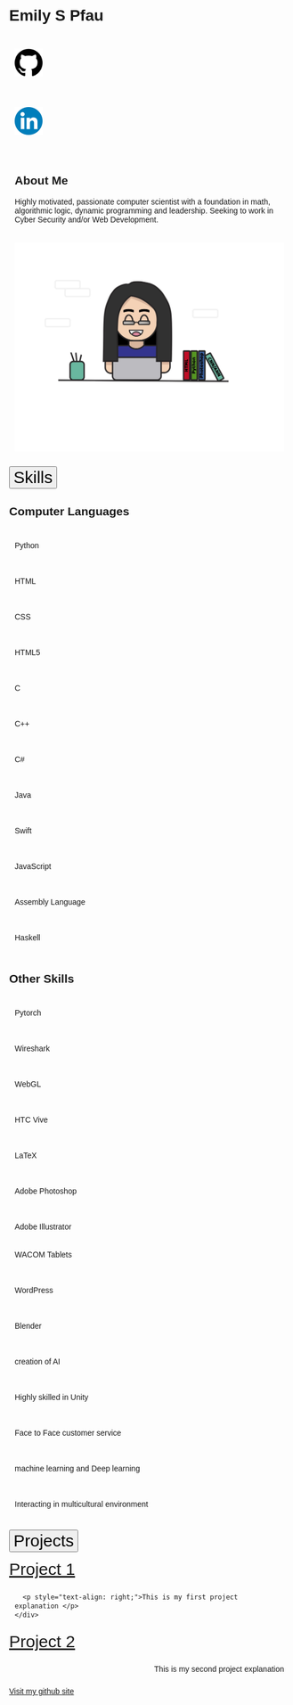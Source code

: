 <!-- <!DOCTYPE html> -->
<html lang="en">
<head>
<title>Page Title</title>
<meta charset="UTF-8">
<meta name="viewport" content="width=device-width, initial-scale=1">
<style>
/* Style the body */
body {
  font-family: Arial;
  margin: 0;
}

/* Header/Logo Title */
.header {
  padding: 60px;
  text-align: center;
  background: #FFFFFF;
  font-size: 30px;
  color: black;
  <!--background-image: url('headerBackground.jpg');
  height: 362px;
  width: 850px; 
  background-repeat: no-repeat;
  background-size: 850px 362px; -->
}

/* about Me */
.about {
  display: flex;
}
.column {
  flex: 50%;
  padding: 10px;
  <!-- height: 300px; /* Should be removed. Only for demonstration */ -->
}

/*collaspible*/
.collapsible {
  background-color: #E6E6E6;
  color: black;
  cursor: pointer;
  padding: 30px;
  width: 100%;
  border: none;
  text-align: center;
  outline: none;
  font-size: 20px;
}

.active, .collapsible:hover {
  background-color: #555;
}

/*Skills*/
.skills{
  padding: 0 18px;
  max-height: 0;
  overflow: hidden;
  transition: max-height 0.2s ease-out;
  background-color: #F7F7F7;
}
/*each skill box*/
.box {
  width: 120px;
  color: black;
  background: #D4D4D4;
  border: 1px solid #969696;
  text-align: center;
}

/*Projects*/
.projects{
  padding: 0 80px;
  max-height: 0;
  overflow: hidden;
  transition: max-height 0.2s ease-out;
  background-color: #F7F7F7;
}
</style>
</head>
<body>



<div class="header">
  <h1>Emily S Pfau</h1>
  <div class="about">
    <div class="column">
      <p>
        <a style="font-size:30px;" href="https://github.com/epfau22">
          <img style="width:50px;height:50px;" src="git.jpg">
        </a>
      </p>
    </div>
    <div class="column">
      <p>
        <a style="font-size:30px;" href="www.linkedin.com/in/emily-pfau-411669186">
          <img style="width:50px;height:50px;" src="linked.jpg">
        </a>
      </p>
    </div>
  </div>
</div>
<!-- short summary about me and what I am interested in -->
<div class="about">
  <div class="column" style="background-color:#FFFFF;">
    <h2>About Me</h2>
    <p>Highly motivated, passionate computer scientist with a foundation in math, algorithmic logic, dynamic programming and leadership. Seeking to work in Cyber Security and/or Web Development.</p>
  </div>
  <div class="column" style="background-color:#FFFFF;">
    <img src="picResume.jpg">
  </div>
</div>


<!-- once clicked my my skills (computer lanagues and other things) I have done will be shown -->
<button class="collapsible" style="font-size: 30px;">Skills</button>
<div class="skills">
  <h2>Computer Languages</h2>
  <div class="about">
    <div class="column"><p class="box">Python</p></div>
    <div class="column"><p class="box">HTML</p></div>
    <div class="column"><p class="box">CSS</p></div>
    <div class="column"><p class="box">HTML5</p></div>
  </div>
  <div class="about">
    <div class="column"><p class="box">C</p></div>
    <div class="column"><p class="box">C++</p></div>
    <div class="column"><p class="box">C#</p></div>
    <div class="column"><p class="box">Java</p></div>
  </div>
  <div class="about">
    <div class="column"><p class="box">Swift</p></div>
    <div class="column"><p class="box">JavaScript</p></div>
    <div class="column"><p class="box">Assembly Language</p></div>
    <div class="column"><p class="box">Haskell</p></div>
  </div>                  
  <h2>Other Skills</h2>
  <div class="about">
    <div class="column"><p class="box">Pytorch</p></div>
    <div class="column"><p class="box">Wireshark</p></div>
    <div class="column"><p class="box">WebGL</p></div>
    <div class="column"><p class="box">HTC Vive</p></div>
    <div class="column"><p class="box">LaTeX</p></div>
  </div>
  <div class="about">
    <div class="column"><p class="box">Adobe Photoshop</p></div>
    <div class="column"><p class="box"></p>Adobe Illustrator</div>
    <div class="column"><p class="box">WACOM Tablets</p></div>
    <div class="column"><p class="box">WordPress</p></div>
    <div class="column"><p class="box">Blender</p></div>
  </div>
  <div class="about">
    <div class="column"><p class="box">creation of AI</p></div>
    <div class="column"><p class="box">Highly skilled in Unity</p></div>
    <div class="column"><p class="box">Face to Face customer service</p></div>
    <div class="column"><p class="box">machine learning and Deep learning</p></div>
    <div class="column"><p class="box">Interacting in multicultural environment</p></div>
  </div> 
</div>

<!-- once clicked links to other pages that show my programs I have made will be shown -->
<button class="collapsible" style="font-size: 30px;">Projects</button>
<div class="projects">
  <div class="about">
    <div class="column;" style="font-size: 30px;"><a href="https://github.com">Project 1</a></div>
    <div class="column">
    
      <p style="text-align: right;">This is my first project explanation </p>
    </div>
  </div>
  <div class="about">
    <div class="column;" style="font-size: 30px;"><a href="https://github.com">Project 2</a></div>
    <div class="column">
      <p style="text-align: right;">This is my second project explanation</p>
    </div>
  </div>
</div>

<!-- other image -->
<!-- <img src="headerBackground.jpg" alt="mind" class="center"> -->

<!-- end -->
<div><a href="https://github.com/epfau22">Visit my github site</a></div>


<script>
var coll = document.getElementsByClassName("collapsible");
var i;

for (i = 0; i < coll.length; i++) {
  coll[i].addEventListener("click", function() {
    this.classList.toggle("active");
    var content = this.nextElementSibling;
    if (content.style.maxHeight){
      content.style.maxHeight = null;
    } else {
      content.style.maxHeight = content.scrollHeight + "px";
    } 
  });
}
</script>
</body>
</html>



